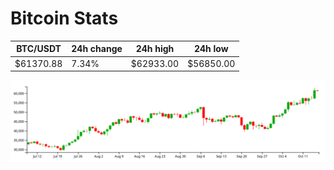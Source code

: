 # Bitcoin Stats

BTC/USDT|24h change|24h high|24h low|
|---|---|---|---|
|$61370.88|7.34%|$62933.00|$56850.00|

<img src="./chart.svg">
